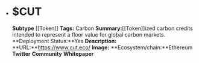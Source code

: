 - # $CUT
  **Subtype** [[Token]]
  **Tags:** Carbon
  **Summary:**[[Token]]ized carbon credits intended to represent a floor value for global carbon markets.
  **Deployment Status:**Yes
  **Description:**
  **URL:**https://www.cut.eco/
  **Image:**
  **Ecosystem/chain:**Ethereum
  **Twitter**
  **Community**
  **Whitepaper**